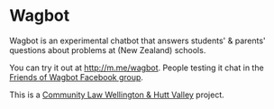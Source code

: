 # Wagbot

Wagbot is an experimental chatbot that answers students' & parents' questions about problems at (New Zealand) schools. 

You can try it out at http://m.me/wagbot. People testing it chat in the [Friends of Wagbot Facebook group](https://www.facebook.com/groups/friendsofwagbot/).

This is a [Community Law Wellington & Hutt Valley](http://communitylaw.org.nz) project. 
